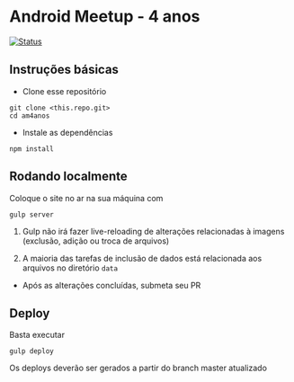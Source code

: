 # Android Meetup - 4 anos

[![Status](https://travis-ci.org/gdg-sp/am4anos.svg?branch=master)](https://travis-ci.org/gdg-sp/am4anos)  

## Instruções básicas

* Clone esse repositório

```
git clone <this.repo.git>
cd am4anos
```

* Instale as dependências

```
npm install
```

## Rodando localmente

Coloque o site no ar na sua máquina com

```
gulp server
```

1) Gulp não irá fazer live-reloading de alterações relacionadas à imagens (exclusão, adição ou troca de arquivos)

2) A maioria das tarefas de inclusão de dados está relacionada aos arquivos no diretório `data`

* Após as alterações concluídas, submeta seu PR

## Deploy

Basta executar

```
gulp deploy
```

Os deploys deverão ser gerados a partir do branch master atualizado